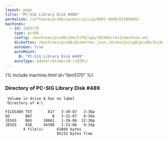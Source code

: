 ```yaml
---
layout: page
title: "PC-SIG Library Disk #489"
permalink: /software/pcx86/sw/misc/pcsig/0001-0999/DISK0489/
machines:
  - id: ibm5170
    type: pcx86
    config: /machines/pcx86/ibm/5170/cga/1024kb/rev3/machine.xml
    diskettes: /machines/pcx86/diskettes.json,/disks/pcsig0/pcx86/diskettes.json
    autoGen: true
    autoMount:
      B: "PC-SIG Library Disk #489"
    autoType: $date\r$time\rB:\rDIR\r
---
```


{% include machine.html id="ibm5170" %}

### Directory of PC-SIG Library Disk #489

     Volume in drive A has no label
     Directory of A:\

    FILES489 TXT       817   3-30-87   3:36p
    GO       BAT         8   3-31-87   8:30a
    JESUS    BAS     18661   1-26-86  12:30p
    JESUS    EXE     44398   1-23-86   9:34p
            4 file(s)      63884 bytes
                           95232 bytes free
